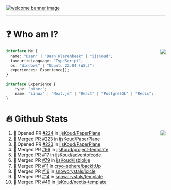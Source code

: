 <h1 align="center" style="display:none;"></h1>

<a href="https://ijskoud.dev/"><img src="https://cdn.ijskoud.dev/files/IIcds5oPKl.png" alt="welcome banner image" /></a>

---

# ❓ Who am I?

<img align="right" src="http://gh-stats.ijskoud.dev/api/top-langs?username=ijsKoud&cache_seconds=1800&layout=compact&hide_border=true&hide_rank=true&show_icons=true&theme=dark&title_color=ffffff&hide_border=true&locale=en" />

```typescript
interface Me {
  name: "Daan" | "Daan Klarenbeek" | "ijsKoud";
  favouriteLanguage: "TypeScript";
  os: "Windows" | "Ubuntu 22.04 (WSL)";
  experiences: Experience[];
}

interface Experience {
    type: "other";
    name: "Linux" | "Next.js" | "React" | "PostgreSQL" | "Redis";
}
```

# 🔥 Github Stats

<img align="right" src="http://gh-stats.ijskoud.dev/api? username=ijsKoud&cache_seconds=1800&hide_border=true&hide_rank=true&show_icons=true&theme=dark&title_color=ffffff&hide_border=true&locale=en">

<!--START_SECTION:activity-->
1. 💪 Opened PR [#224](https://github.com/ijsKoud/PaperPlane/pull/224) in [ijsKoud/PaperPlane](https://github.com/ijsKoud/PaperPlane)
2. 🎉 Merged PR [#223](https://github.com/ijsKoud/PaperPlane/pull/223) in [ijsKoud/PaperPlane](https://github.com/ijsKoud/PaperPlane)
3. 💪 Opened PR [#223](https://github.com/ijsKoud/PaperPlane/pull/223) in [ijsKoud/PaperPlane](https://github.com/ijsKoud/PaperPlane)
4. 🎉 Merged PR [#96](https://github.com/ijsKoud/project-template/pull/96) in [ijsKoud/project-template](https://github.com/ijsKoud/project-template)
5. 🎉 Merged PR [#17](https://github.com/ijsKoud/adventofcode/pull/17) in [ijsKoud/adventofcode](https://github.com/ijsKoud/adventofcode)
6. 🎉 Merged PR [#79](https://github.com/ijsKoud/ijsblokje/pull/79) in [ijsKoud/ijsblokje](https://github.com/ijsKoud/ijsblokje)
7. 🎉 Merged PR [#11](https://github.com/cryo-sphere/backItUp/pull/11) in [cryo-sphere/backItUp](https://github.com/cryo-sphere/backItUp)
8. 🎉 Merged PR [#16](https://github.com/snowcrystals/icicle/pull/16) in [snowcrystals/icicle](https://github.com/snowcrystals/icicle)
9. 🎉 Merged PR [#14](https://github.com/snowcrystals/template/pull/14) in [snowcrystals/template](https://github.com/snowcrystals/template)
10. 🎉 Merged PR [#49](https://github.com/ijsKoud/nextjs-template/pull/49) in [ijsKoud/nextjs-template](https://github.com/ijsKoud/nextjs-template)
<!--END_SECTION:activity-->

<h1 align="center" style="display:none;"></h1>
